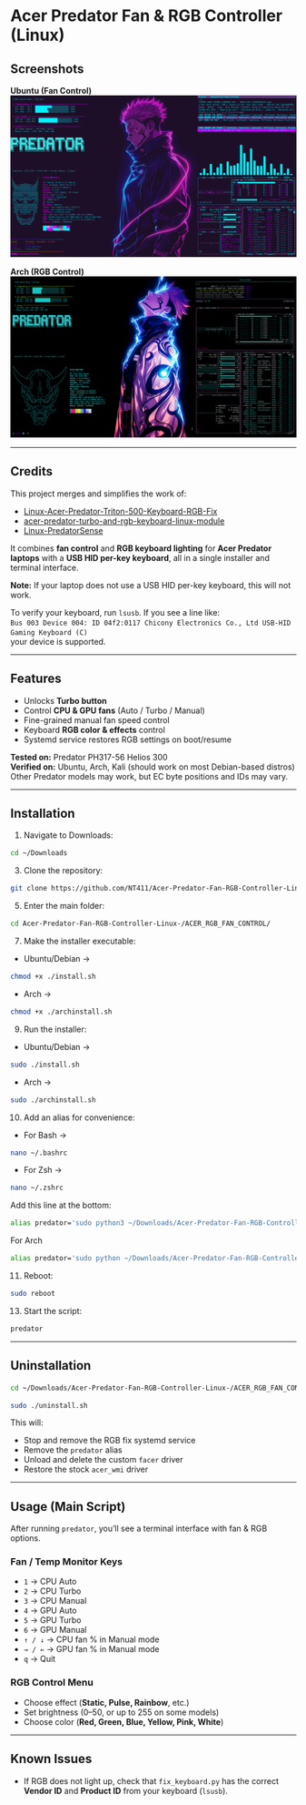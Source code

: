 # Acer Predator Fan & RGB Controller (Linux)

## Screenshots  
**Ubuntu (Fan Control)**  
![Fan Control Screenshot](ubuntu.png)  

**Arch (RGB Control)**  
![RGB Control Screenshot](arch.png)  

---

## Credits  
This project merges and simplifies the work of:  
- [Linux-Acer-Predator-Triton-500-Keyboard-RGB-Fix](https://github.com/DoStraTech)  
- [acer-predator-turbo-and-rgb-keyboard-linux-module](https://github.com/JafarAkhondali)  
- [Linux-PredatorSense](https://github.com/snowyoneill)  

It combines **fan control** and **RGB keyboard lighting** for **Acer Predator laptops** with a **USB HID per-key keyboard**, all in a single installer and terminal interface.  

**Note:** If your laptop does not use a USB HID per-key keyboard, this will not work.  

To verify your keyboard, run `lsusb`. If you see a line like:  
`Bus 003 Device 004: ID 04f2:0117 Chicony Electronics Co., Ltd USB-HID Gaming Keyboard (C)`  
your device is supported.  

---

## Features  
- Unlocks **Turbo button**  
- Control **CPU & GPU fans** (Auto / Turbo / Manual)  
- Fine-grained manual fan speed control  
- Keyboard **RGB color & effects** control  
- Systemd service restores RGB settings on boot/resume  

**Tested on:** Predator PH317-56 Helios 300  
**Verified on:** Ubuntu, Arch, Kali (should work on most Debian-based distros)  
Other Predator models may work, but EC byte positions and IDs may vary.  

---

## Installation  

1. Navigate to Downloads:  
```bash
cd ~/Downloads
```  

3. Clone the repository:  
```bash
git clone https://github.com/NT411/Acer-Predator-Fan-RGB-Controller-Linux-.git
```  

5. Enter the main folder:  
```bash
cd Acer-Predator-Fan-RGB-Controller-Linux-/ACER_RGB_FAN_CONTROL/
```  

7. Make the installer executable:
- Ubuntu/Debian →
```bash
chmod +x ./install.sh
```  
- Arch →
```bash
chmod +x ./archinstall.sh
```  

9. Run the installer:  
- Ubuntu/Debian →
```bash
sudo ./install.sh
```  
- Arch →
```bash
sudo ./archinstall.sh
```  

10. Add an alias for convenience:  
- For Bash →
```bash
nano ~/.bashrc
```  
- For Zsh →
```bash
nano ~/.zshrc
```  

Add this line at the bottom:  
```bash
alias predator='sudo python3 ~/Downloads/Acer-Predator-Fan-RGB-Controller-Linux-/ACER_RGB_FAN_CONTROL/main.py'
```
For Arch 
```bash
alias predator='sudo python ~/Downloads/Acer-Predator-Fan-RGB-Controller-Linux-/ACER_RGB_FAN_CONTROL/main.py'
```

11. Reboot:  
```bash
sudo reboot
```  

13. Start the script:  
```bash
predator
```  

---

## Uninstallation  

```bash
cd ~/Downloads/Acer-Predator-Fan-RGB-Controller-Linux-/ACER_RGB_FAN_CONTROL/
```  
```bash
sudo ./uninstall.sh
```  

This will:  
- Stop and remove the RGB fix systemd service  
- Remove the `predator` alias  
- Unload and delete the custom `facer` driver  
- Restore the stock `acer_wmi` driver  

---

## Usage (Main Script)  

After running `predator`, you’ll see a terminal interface with fan & RGB options.  

### Fan / Temp Monitor Keys  
- `1` → CPU Auto  
- `2` → CPU Turbo  
- `3` → CPU Manual  
- `4` → GPU Auto  
- `5` → GPU Turbo  
- `6` → GPU Manual  
- `↑ / ↓` → CPU fan % in Manual mode  
- `→ / ←` → GPU fan % in Manual mode  
- `q` → Quit  

### RGB Control Menu  
- Choose effect (**Static, Pulse, Rainbow**, etc.)  
- Set brightness (0–50, or up to 255 on some models)  
- Choose color (**Red, Green, Blue, Yellow, Pink, White**)  

---

## Known Issues  
- If RGB does not light up, check that `fix_keyboard.py` has the correct **Vendor ID** and **Product ID** from your keyboard (`lsusb`).  


